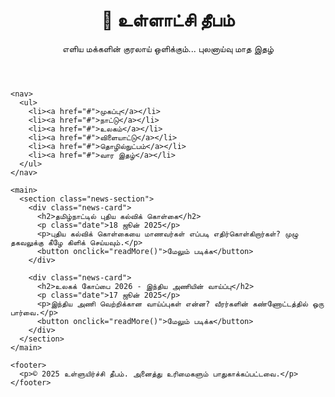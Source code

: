 <!DOCTYPE html>
<html lang="ta">
<head>
  <meta charset="UTF-8">
  <meta name="viewport" content="width=device-width, initial-scale=1">
  <title>📰  உள்ளாட்சி தீபம் - தமிழ் செய்தி</title>
  <link rel="stylesheet" href="style.css">
  <link href="https://fonts.googleapis.com/css2?family=Noto+Sans+Tamil&display=swap" rel="stylesheet">
</head>
<body>
  <div class="container">
    <header>
      <h1>📰 உள்ளாட்சி தீபம் </h1>
      <p>எளிய மக்களின் குரலாய் ஒளிக்கும்... புலனாய்வு மாத இதழ்</p>
    </header>

    <nav>
      <ul>
        <li><a href="#">முகப்பு</a></li>
        <li><a href="#">நாட்டு</a></li>
        <li><a href="#">உலகம்</a></li>
        <li><a href="#">விளையாட்டு</a></li>
        <li><a href="#">தொழில்நுட்பம்</a></li>
        <li><a href="#">வார இதழ்</a></li>
      </ul>
    </nav>

    <main>
      <section class="news-section">
        <div class="news-card">
          <h2>தமிழ்நாட்டில் புதிய கல்விக் கொள்கை</h2>
          <p class="date">18 ஜூன் 2025</p>
          <p>புதிய கல்விக் கொள்கையை மாணவர்கள் எப்படி எதிர்கொள்கிறார்கள்? முழு தகவலுக்கு கீழே கிளிக் செய்யவும்.</p>
          <button onclick="readMore()">மேலும் படிக்க</button>
        </div>

        <div class="news-card">
          <h2>உலகக் கோப்பை 2026 - இந்திய அணியின் வாய்ப்பு</h2>
          <p class="date">17 ஜூன் 2025</p>
          <p>இந்திய அணி வெற்றிக்கான வாய்ப்புகள் என்ன? வீரர்களின் கண்ணோட்டத்தில் ஒரு பார்வை.</p>
          <button onclick="readMore()">மேலும் படிக்க</button>
        </div>
      </section>
    </main>

    <footer>
      <p>© 2025 உள்ளுயிர்ச்சி தீபம். அனைத்து உரிமைகளும் பாதுகாக்கப்பட்டவை.</p>
    </footer>
  </div>

  <script src="script.js"></script>
</body>
</html>
